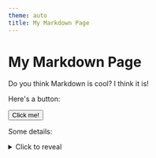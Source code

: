```yaml
---
theme: auto
title: My Markdown Page
---
```


# My Markdown Page

Do you think Markdown is cool? I think it is!

Here's a button:

<button onclick="alert('Hi, Mom!')">Click me!</button>

Some details:

<details>
    <summary>Click to reveal</summary>
    <p>Hi, Mom!</p>
</details>
